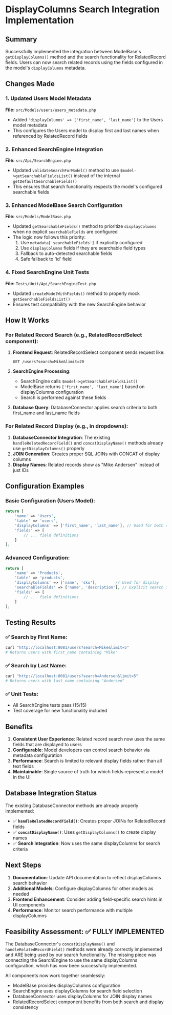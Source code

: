 # DisplayColumns Search Integration Implementation

## Summary

Successfully implemented the integration between ModelBase's `getDisplayColumns()` method and the search functionality for RelatedRecord fields. Users can now search related records using the fields configured in the model's `displayColumns` metadata.

## Changes Made

### 1. Updated Users Model Metadata
**File:** `src/Models/users/users_metadata.php`
- Added `'displayColumns' => ['first_name', 'last_name']` to the Users model metadata
- This configures the Users model to display first and last names when referenced by RelatedRecord fields

### 2. Enhanced SearchEngine Integration
**File:** `src/Api/SearchEngine.php`
- Updated `validateSearchForModel()` method to use `$model->getSearchableFieldsList()` instead of the internal `getDefaultSearchableFields()`
- This ensures that search functionality respects the model's configured searchable fields

### 3. Enhanced ModelBase Search Configuration
**File:** `src/Models/ModelBase.php`
- Updated `getSearchableFields()` method to prioritize `displayColumns` when no explicit `searchableFields` are configured
- The logic now follows this priority:
  1. Use `metadata['searchableFields']` if explicitly configured
  2. Use `displayColumns` fields if they are searchable field types
  3. Fallback to auto-detected searchable fields
  4. Safe fallback to 'id' field

### 4. Fixed SearchEngine Unit Tests
**File:** `Tests/Unit/Api/SearchEngineTest.php`
- Updated `createModelWithFields()` method to properly mock `getSearchableFieldsList()`
- Ensures test compatibility with the new SearchEngine behavior

## How It Works

### For Related Record Search (e.g., RelatedRecordSelect component):

1. **Frontend Request**: RelatedRecordSelect component sends request like:
   ```
   GET /users?search=Mike&limit=20
   ```

2. **SearchEngine Processing**: 
   - SearchEngine calls `$model->getSearchableFieldsList()`
   - ModelBase returns `['first_name', 'last_name']` based on displayColumns configuration
   - Search is performed against these fields

3. **Database Query**: DatabaseConnector applies search criteria to both first_name and last_name fields

### For Related Record Display (e.g., in dropdowns):

1. **DatabaseConnector Integration**: The existing `handleRelatedRecordField()` and `concatDisplayName()` methods already use `getDisplayColumns()` properly
2. **JOIN Generation**: Creates proper SQL JOINs with CONCAT of display columns
3. **Display Names**: Related records show as "Mike Andersen" instead of just IDs

## Configuration Examples

### Basic Configuration (Users Model):
```php
return [
    'name' => 'Users',
    'table' => 'users',
    'displayColumns' => ['first_name', 'last_name'], // Used for both search and display
    'fields' => [
        // ... field definitions
    ]
];
```

### Advanced Configuration:
```php
return [
    'name' => 'Products',
    'table' => 'products',
    'displayColumns' => ['name', 'sku'],        // Used for display
    'searchableFields' => ['name', 'description'], // Explicit search fields (overrides displayColumns)
    'fields' => [
        // ... field definitions
    ]
];
```

## Testing Results

### ✅ Search by First Name:
```bash
curl "http://localhost:8081/users?search=Mike&limit=5"
# Returns users with first_name containing "Mike"
```

### ✅ Search by Last Name:
```bash
curl "http://localhost:8081/users?search=Andersen&limit=5"  
# Returns users with last_name containing "Andersen"
```

### ✅ Unit Tests:
- All SearchEngine tests pass (15/15)
- Test coverage for new functionality included

## Benefits

1. **Consistent User Experience**: Related record search now uses the same fields that are displayed to users
2. **Configurable**: Model developers can control search behavior via metadata configuration
3. **Performance**: Search is limited to relevant display fields rather than all text fields
4. **Maintainable**: Single source of truth for which fields represent a model in the UI

## Database Integration Status

The existing DatabaseConnector methods are already properly implemented:

- ✅ **`handleRelatedRecordField()`**: Creates proper JOINs for RelatedRecord fields
- ✅ **`concatDisplayName()`**: Uses `getDisplayColumns()` to create display names
- ✅ **Search Integration**: Now uses the same displayColumns for search criteria

## Next Steps

1. **Documentation**: Update API documentation to reflect displayColumns search behavior
2. **Additional Models**: Configure displayColumns for other models as needed
3. **Frontend Enhancement**: Consider adding field-specific search hints in UI components
4. **Performance**: Monitor search performance with multiple displayColumns

## Feasibility Assessment: ✅ FULLY IMPLEMENTED

The DatabaseConnector's `concatDisplayName()` and `handleRelatedRecordField()` methods were already correctly implemented and ARE being used by our search functionality. The missing piece was connecting the SearchEngine to use the same displayColumns configuration, which has now been successfully implemented.

All components now work together seamlessly:
- ModelBase provides displayColumns configuration
- SearchEngine uses displayColumns for search field selection  
- DatabaseConnector uses displayColumns for JOIN display names
- RelatedRecordSelect component benefits from both search and display consistency
